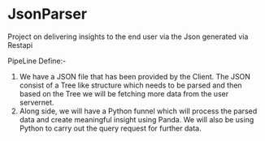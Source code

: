 # JsonParser
Project on delivering insights to the end user via the Json generated via Restapi

PipeLine Define:-
1) We have a JSON file that has been provided by the Client. The JSON consist of a Tree like structure which needs to be parsed and then based on the Tree we will be fetching more data from the user servernet.
2) Along side, we will have a Python funnel which will process the parsed data and create meaningful insight using Panda. We will also be using Python to carry out the query request for further data.
